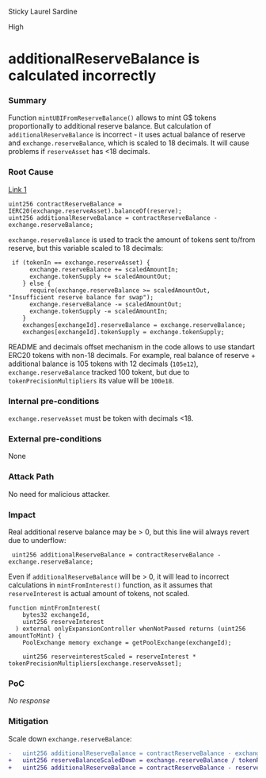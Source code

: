 Sticky Laurel Sardine

High

# additionalReserveBalance is calculated incorrectly

### Summary

Function `mintUBIFromReserveBalance()` allows to mint G$ tokens proportionally to additional reserve balance. But calculation of `additionalReserveBalance` is incorrect - it uses actual balance of reserve and `exchange.reserveBalance`, which is scaled to 18 decimals. It will cause problems if `reserveAsset` has <18 decimals.

### Root Cause

[Link 1](https://github.com/sherlock-audit/2024-10-mento-update/blob/098b17fb32d294145a7f000d96917d13db8756cc/mento-core/contracts/goodDollar/GoodDollarExpansionController.sol#L157-L158)
```solidity
uint256 contractReserveBalance = IERC20(exchange.reserveAsset).balanceOf(reserve);    
uint256 additionalReserveBalance = contractReserveBalance - exchange.reserveBalance;
```
`exchange.reserveBalance` is used to track the amount of tokens sent to/from reserve, but this variable scaled to 18 decimals:
```solidity
 if (tokenIn == exchange.reserveAsset) {
      exchange.reserveBalance += scaledAmountIn;
      exchange.tokenSupply += scaledAmountOut;
    } else {
      require(exchange.reserveBalance >= scaledAmountOut, "Insufficient reserve balance for swap");
      exchange.reserveBalance -= scaledAmountOut;
      exchange.tokenSupply -= scaledAmountIn;
    }
    exchanges[exchangeId].reserveBalance = exchange.reserveBalance;
    exchanges[exchangeId].tokenSupply = exchange.tokenSupply;
```
README and decimals offset mechanism in the code allows to use standart ERC20 tokens with non-18 decimals.
For example, real balance of reserve + additional balance is 105 tokens with 12 decimals (`105e12`), `exchange.reserveBalance` tracked 100 tokent, but due to `tokenPrecisionMultipliers` its value will be `100e18`.

### Internal pre-conditions

`exchange.reserveAsset` must be token with decimals <18.

### External pre-conditions

None

### Attack Path

No need for malicious attacker.

### Impact

Real additional reserve balance may be > 0, but this line wiil always revert due to underflow:
```solidity
 uint256 additionalReserveBalance = contractReserveBalance - exchange.reserveBalance;
```
Even if `additionalReserveBalance` will be > 0, it will lead to incorrect calculations in `mintFromInterest()` function, as it assumes that  `reserveInterest` is actual amount of tokens, not scaled.
```solidity
function mintFromInterest(
    bytes32 exchangeId,
    uint256 reserveInterest
  ) external onlyExpansionController whenNotPaused returns (uint256 amountToMint) {
    PoolExchange memory exchange = getPoolExchange(exchangeId);

    uint256 reserveinterestScaled = reserveInterest * tokenPrecisionMultipliers[exchange.reserveAsset];
```

### PoC

_No response_

### Mitigation

Scale down `exchange.reserveBalance`:
```diff
-   uint256 additionalReserveBalance = contractReserveBalance - exchange.reserveBalance;
+   uint256 reserveBalanceScaledDown = exchange.reserveBalance / tokenPrecisionMultipliers[exchange.reserveAsset];
+   uint256 additionalReserveBalance = contractReserveBalance - reserveBalanceScaledDown;
```